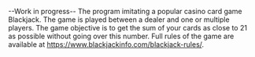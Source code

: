 --Work in progress--
The program imitating a popular casino card game Blackjack.
The game is played between a dealer and one or multiple players.
The game objective is to get the sum of your cards as close to 21 as possible without going over this number.
Full rules of the game are available at https://www.blackjackinfo.com/blackjack-rules/.
